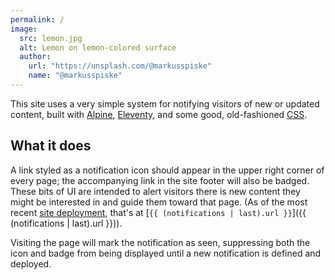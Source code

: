 ```yaml
---
permalink: /
image:
  src: lemon.jpg
  alt: Lemon on lemon-colored surface
  author:
    url: "https://unsplash.com/@markusspiske"
    name: "@markusspiske"
---
```

This site uses a very simple system for notifying visitors of new or updated content, built with [Alpine], [Eleventy], and some good, old-fashioned [CSS].

## What it does

A link styled as a notification icon should appear in the upper right corner of every page; the accompanying link in the site footer will also be badged. These bits of UI are intended to alert visitors there is new content they might be interested in and guide them toward that page. (As of the most recent [site deployment], that's at [`{{ (notifications | last).url }}`]({{ (notifications | last).url }})).

Visiting the page will mark the notification as seen, suppressing both the icon and badge from being displayed until a new notification is defined and deployed.

[Alpine]: https://alpinejs.dev
[Eleventy]: https://11ty.dev
[CSS]: https://css-tricks.com/css-is-in-fact-awesome/
[site deployment]: https://github.com/ashur/notification-demo/blob/main/src/_data/notifications.json
